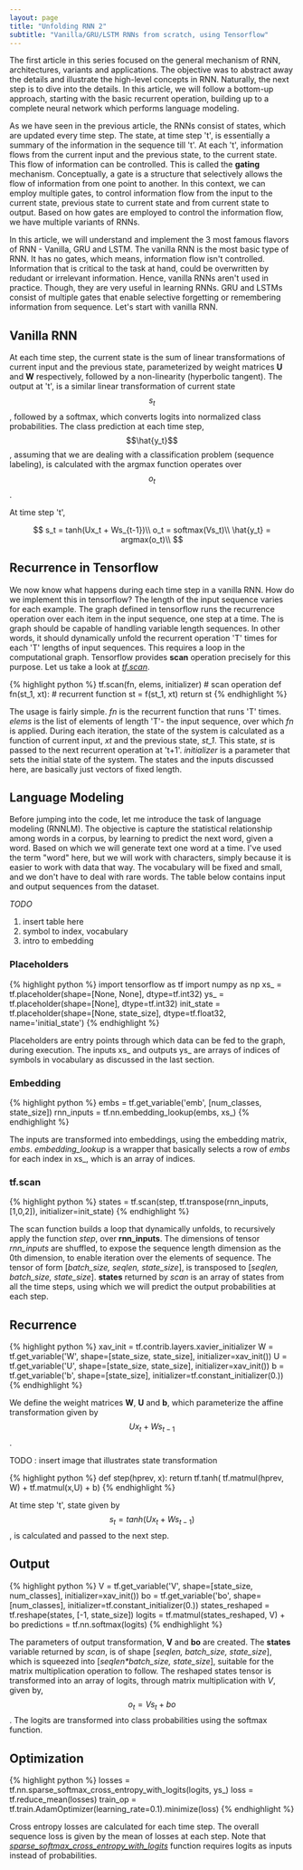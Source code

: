 ```yaml
---
layout: page
title: "Unfolding RNN 2"
subtitle: "Vanilla/GRU/LSTM RNNs from scratch, using Tensorflow"
---
```


The first article in this series focused on the general mechanism of RNN, architectures, variants and applications. The objective was to abstract away the details and illustrate the high-level concepts in RNN. Naturally, the next step is to dive into the details. In this article, we will follow a bottom-up approach, starting with the basic recurrent operation,  building up to a complete neural network which performs language modeling.

As we have seen in the previous article, the RNNs consist of states, which are updated every time step. The state, at time step 't', is essentially a summary of the information in the sequence till 't'. At each 't', information flows from the current input and the previous state, to the current state. This flow of information can be controlled. This is called the **gating** mechanism. Conceptually, a gate is a structure that selectively allows the flow of information from one point to another. In this context, we can employ multiple gates, to control information flow from the input to the current state, previous state to current state and from current state to output. Based on how gates are employed to control the information flow, we have multiple variants of RNNs. 


In this article, we will understand and implement the 3 most famous flavors of RNN - Vanilla, GRU and LSTM. The vanilla RNN is the most basic type of RNN. It has no gates, which means, information flow isn't controlled. Information that is critical to the task at hand, could be overwritten by redudant or irrelevant information. Hence, vanilla RNNs aren't used in practice. Though, they are very useful in learning RNNs. GRU and LSTMs consist of multiple gates that enable selective forgetting or remembering information from sequence. Let's start with vanilla RNN. 

## Vanilla RNN

At each time step, the current state is the sum of linear transformations of current input and the previous state, parameterized by weight matrices **U** and **W** respectively, followed by a non-linearity (hyperbolic tangent). The output at 't', is a similar linear transformation of current state $$s_t$$, followed by a softmax, which converts logits into normalized class probabilities. The class prediction at each time step, $$\hat{y_t}$$, assuming that we are dealing with a classification problem (sequence labeling), is calculated with the argmax function operates over $$o_t$$.

At time step 't',

$$
s_t = tanh(Ux_t + Ws_{t-1})\\
o_t = softmax(Vs_t)\\
\hat{y_t} = argmax(o_t)\\
$$


## Recurrence in Tensorflow

We now know what happens during each time step in a vanilla RNN. How do we implement this in tensorflow? The length of the input sequence varies for each example. The graph defined in tensorflow runs the recurrence operation over each item in the input sequence, one step at a time. The is graph should be capable of handling variable length sequences. In other words, it should dynamically unfold the recurrent operation 'T' times for each 'T' lengths of input sequences. This requires a loop in the computational graph. Tensorflow provides **scan** operation precisely for this purpose. Let us take a look at [*tf.scan*](https://github.com/tensorflow/tensorflow/blob/master/tensorflow/g3doc/api_docs/python/functions_and_classes/shard9/tf.scan.md).

{% highlight python %}
tf.scan(fn, elems, initializer) # scan operation
def fn(st_1, xt): # recurrent function
    st = f(st_1, xt)
    return st
{% endhighlight %}

The usage is fairly simple. *fn* is the recurrent function that runs 'T' times. *elems* is the list of elements of length 'T'- the input sequence, over which *fn* is applied. During each iteration, the state of the system is calculated as a function of current input, *xt* and the previous state, *st_1*. This state, *st* is passed to the next recurrent operation at 't+1'. *initializer* is a parameter that sets the initial state of the system. The states and the inputs discussed here, are basically just vectors of fixed length.

## Language Modeling

Before jumping into the code, let me introduce the task of language modeling (RNNLM). The objective is capture the statistical relationship among words in a corpus, by learning to predict the next word, given a word. Based on which we will generate text one word at a time. I've used the term "word" here, but we will work with characters, simply because it is easier to work with data that way. The vocabulary will be fixed and small, and we don't have to deal with rare words. The table below contains input and output sequences from the dataset.

*TODO*
1. insert table here
2. symbol to index, vocabulary
3. intro to embedding


### Placeholders

{% highlight python %}
import tensorflow as tf
import numpy as np
xs_ = tf.placeholder(shape=[None, None], dtype=tf.int32)
ys_ = tf.placeholder(shape=[None], dtype=tf.int32)
init_state = tf.placeholder(shape=[None, state_size],
    dtype=tf.float32, name='initial_state')
{% endhighlight %}

Placeholders are entry points through which data can be fed to the graph, during execution. The inputs xs_ and outputs ys_ are arrays of indices of symbols in vocabulary as discussed in the last section.

### Embedding

{% highlight python %}
embs = tf.get_variable('emb', [num_classes, state_size])
rnn_inputs = tf.nn.embedding_lookup(embs, xs_)
{% endhighlight %}

The inputs are transformed into embeddings, using the embedding matrix, *embs*. *embedding_lookup* is a wrapper that basically selects a row of *embs* for each index in xs_, which is an array of indices.

### tf.scan

{% highlight python %}
states = tf.scan(step, 
        tf.transpose(rnn_inputs, [1,0,2]),
        initializer=init_state)
{% endhighlight %}

The scan function builds a loop that dynamically unfolds, to recursively apply the function *step*,  over **rnn_inputs**. The dimensions of tensor *rnn_inputs* are shuffled, to expose the sequence length dimension as the 0th dimension, to enable iteration over the elements of sequence. The tensor of form \[*batch_size, seqlen, state_size*\], is transposed to \[*seqlen, batch_size, state_size*\]. **states** returned by *scan* is an array of states from all the time steps, using which we will predict the output probabilities at each step.

## Recurrence

{% highlight python %}
xav_init = tf.contrib.layers.xavier_initializer
W = tf.get_variable('W', shape=[state_size, state_size],
     initializer=xav_init())
U = tf.get_variable('U', shape=[state_size, state_size],
     initializer=xav_init())
b = tf.get_variable('b', shape=[state_size],
     initializer=tf.constant_initializer(0.))
{% endhighlight %}

We define the weight matrices **W**, **U** and **b**, which parameterize the affine transformation given by $$Ux_t + Ws_{t-1}$$.

TODO : insert image that illustrates state transformation

{% highlight python %}
def step(hprev, x):
    return tf.tanh(
        tf.matmul(hprev, W) +
         tf.matmul(x,U) + b)
{% endhighlight %}

At time step 't', state given by $$s_t = tanh(Ux_t + Ws_{t-1})$$, is calculated and passed to the next step.

## Output

{% highlight python %}
V = tf.get_variable('V', shape=[state_size, num_classes], 
                    initializer=xav_init())
bo = tf.get_variable('bo', shape=[num_classes], 
                        initializer=tf.constant_initializer(0.))
states_reshaped = tf.reshape(states, [-1, state_size])
logits = tf.matmul(states_reshaped, V) + bo
predictions = tf.nn.softmax(logits)
{% endhighlight %}

The parameters of output transformation, **V** and **bo** are created. The **states** variable returned by *scan*, is of shape \[*seqlen, batch_size, state_size*\], which is squeezed into \[*seqlen\*batch_size, state_size*\], suitable for the matrix multiplication operation to follow. The reshaped states tensor is transformed into an array of logits, through matrix multiplication with *V*, given by, $$o_t = Vs_t + bo$$. The logits are transformed into class probabilities using the softmax function.

## Optimization

{% highlight python %}
losses = tf.nn.sparse_softmax_cross_entropy_with_logits(logits, ys_)
loss = tf.reduce_mean(losses)
train_op = tf.train.AdamOptimizer(learning_rate=0.1).minimize(loss)
{% endhighlight %}

Cross entropy losses are calculated for each time step. The overall sequence loss is given by the mean of losses at each step. Note that [*sparse_softmax_cross_entropy_with_logits*](https://github.com/tensorflow/tensorflow/blob/master/tensorflow/g3doc/api_docs/python/functions_and_classes/shard4/tf.nn.sparse_softmax_cross_entropy_with_logits.md) function requires logits as inputs instead of probabilities.
